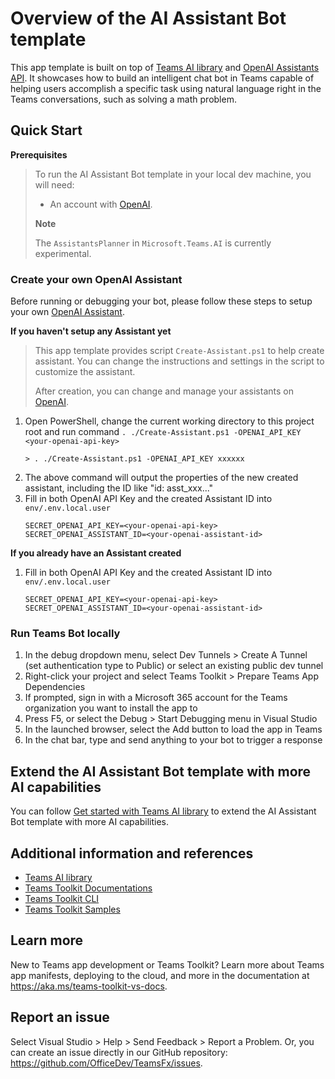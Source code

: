 # Overview of the AI Assistant Bot template

This app template is built on top of [Teams AI library](https://aka.ms/teams-ai-library) and [OpenAI Assistants API](https://platform.openai.com/docs/assistants/overview).
It showcases how to build an intelligent chat bot in Teams capable of helping users accomplish a specific task using natural language right in the Teams conversations, such as solving a math problem.

## Quick Start

**Prerequisites**
> To run the AI Assistant Bot template in your local dev machine, you will need:
>
> - An account with [OpenAI](https://platform.openai.com).
> 
> **Note**
>
> The `AssistantsPlanner` in `Microsoft.Teams.AI` is currently experimental.

### Create your own OpenAI Assistant

Before running or debugging your bot, please follow these steps to setup your own [OpenAI Assistant](https://platform.openai.com/docs/assistants/overview).

**If you haven't setup any Assistant yet**

> This app template provides script `Create-Assistant.ps1` to help create assistant. You can change the instructions and settings in the script to customize the assistant.
> 
> After creation, you can change and manage your assistants on [OpenAI](https://platform.openai.com/assistants).

1. Open PowerShell, change the current working directory to this project root and run command `. ./Create-Assistant.ps1 -OPENAI_API_KEY <your-openai-api-key>`
   ```
   > . ./Create-Assistant.ps1 -OPENAI_API_KEY xxxxxx
   ```
1. The above command will output the properties of the new created assistant, including the ID like "id: asst_xxx..."
1. Fill in both OpenAI API Key and the created Assistant ID into `env/.env.local.user`
   ```
   SECRET_OPENAI_API_KEY=<your-openai-api-key>
   SECRET_OPENAI_ASSISTANT_ID=<your-openai-assistant-id>
   ```

**If you already have an Assistant created**

1. Fill in both OpenAI API Key and the created Assistant ID into `env/.env.local.user`
   ```
   SECRET_OPENAI_API_KEY=<your-openai-api-key>
   SECRET_OPENAI_ASSISTANT_ID=<your-openai-assistant-id>
   ```

### Run Teams Bot locally

1. In the debug dropdown menu, select Dev Tunnels > Create A Tunnel (set authentication type to Public) or select an existing public dev tunnel
1. Right-click your project and select Teams Toolkit > Prepare Teams App Dependencies
1. If prompted, sign in with a Microsoft 365 account for the Teams organization you want 
to install the app to
1. Press F5, or select the Debug > Start Debugging menu in Visual Studio
1. In the launched browser, select the Add button to load the app in Teams
1. In the chat bar, type and send anything to your bot to trigger a response

## Extend the AI Assistant Bot template with more AI capabilities

You can follow [Get started with Teams AI library](https://learn.microsoft.com/en-us/microsoftteams/platform/bots/how-to/teams%20conversational%20ai/how-conversation-ai-get-started) to extend the AI Assistant Bot template with more AI capabilities.

## Additional information and references
- [Teams AI library](https://aka.ms/teams-ai-library)
- [Teams Toolkit Documentations](https://docs.microsoft.com/microsoftteams/platform/toolkit/teams-toolkit-fundamentals)
- [Teams Toolkit CLI](https://docs.microsoft.com/microsoftteams/platform/toolkit/teamsfx-cli)
- [Teams Toolkit Samples](https://github.com/OfficeDev/TeamsFx-Samples)

## Learn more

New to Teams app development or Teams Toolkit? Learn more about 
Teams app manifests, deploying to the cloud, and more in the documentation 
at https://aka.ms/teams-toolkit-vs-docs.

## Report an issue

Select Visual Studio > Help > Send Feedback > Report a Problem. 
Or, you can create an issue directly in our GitHub repository: 
https://github.com/OfficeDev/TeamsFx/issues.
